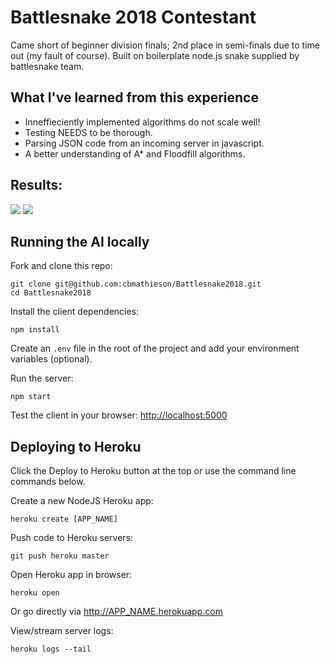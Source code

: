 # Battlesnake 2018 Contestant

Came short of beginner division finals; 2nd place in semi-finals due to time out (my fault of course). 
Built on boilerplate node.js snake supplied by battlesnake team. 

## What I've learned from this experience

- Inneffieciently implemented algorithms do not scale well!
- Testing NEEDS to be thorough.
- Parsing JSON code from an incoming server in javascript.
- A better understanding of A* and Floodfill algorithms.

## Results:

![](round1.gif)
![](round2.gif)

## Running the AI locally

Fork and clone this repo:

```shell
git clone git@github.com:cbmathieson/Battlesnake2018.git
cd Battlesnake2018
```

Install the client dependencies:

```shell
npm install
```

Create an `.env` file in the root of the project and add your environment variables (optional).

Run the server:

```shell
npm start
```

Test the client in your browser: [http://localhost:5000](http://localhost:5000)

## Deploying to Heroku

Click the Deploy to Heroku button at the top or use the command line commands below.

Create a new NodeJS Heroku app:

```shell
heroku create [APP_NAME]
```

Push code to Heroku servers:

```shell
git push heroku master
```

Open Heroku app in browser:

```shell
heroku open
```

Or go directly via <http://APP_NAME.herokuapp.com>

View/stream server logs:

```shell
heroku logs --tail
```
